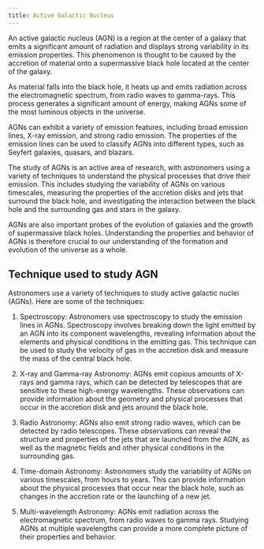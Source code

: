 ```yaml
---
title: Active Galactic Nucleus
---
```

An active galactic nucleus (AGN) is a region at the center of a galaxy that emits a significant amount of radiation and displays strong variability in its emission properties. This phenomenon is thought to be caused by the accretion of material onto a supermassive black hole located at the center of the galaxy.

As material falls into the black hole, it heats up and emits radiation across the electromagnetic spectrum, from radio waves to gamma-rays. This process generates a significant amount of energy, making AGNs some of the most luminous objects in the universe.

AGNs can exhibit a variety of emission features, including broad emission lines, X-ray emission, and strong radio emission. The properties of the emission lines can be used to classify AGNs into different types, such as Seyfert galaxies, quasars, and blazars.

The study of AGNs is an active area of research, with astronomers using a variety of techniques to understand the physical processes that drive their emission. This includes studying the variability of AGNs on various timescales, measuring the properties of the accretion disks and jets that surround the black hole, and investigating the interaction between the black hole and the surrounding gas and stars in the galaxy.

AGNs are also important probes of the evolution of galaxies and the growth of supermassive black holes. Understanding the properties and behavior of AGNs is therefore crucial to our understanding of the formation and evolution of the universe as a whole.

## Technique used to study AGN

Astronomers use a variety of techniques to study active galactic nuclei (AGNs). Here are some of the techniques:

1. Spectroscopy: Astronomers use spectroscopy to study the emission lines in AGNs. Spectroscopy involves breaking down the light emitted by an AGN into its component wavelengths, revealing information about the elements and physical conditions in the emitting gas. This technique can be used to study the velocity of gas in the accretion disk and measure the mass of the central black hole.

2. X-ray and Gamma-ray Astronomy: AGNs emit copious amounts of X-rays and gamma rays, which can be detected by telescopes that are sensitive to these high-energy wavelengths. These observations can provide information about the geometry and physical processes that occur in the accretion disk and jets around the black hole.

3. Radio Astronomy: AGNs also emit strong radio waves, which can be detected by radio telescopes. These observations can reveal the structure and properties of the jets that are launched from the AGN, as well as the magnetic fields and other physical conditions in the surrounding gas.

4. Time-domain Astronomy: Astronomers study the variability of AGNs on various timescales, from hours to years. This can provide information about the physical processes that occur near the black hole, such as changes in the accretion rate or the launching of a new jet.

5. Multi-wavelength Astronomy: AGNs emit radiation across the electromagnetic spectrum, from radio waves to gamma rays. Studying AGNs at multiple wavelengths can provide a more complete picture of their properties and behavior.
